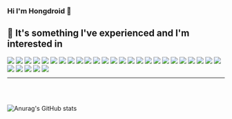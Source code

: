 ### Hi I'm Hongdroid 👋

## 🤔 It's something I've experienced and I'm interested in

<!--
**hongdroid94/hongdroid94** is a ✨ _special_ ✨ repository because its `README.md` (this file) appears on your GitHub profile.

Here are some ideas to get you started:

- 🔭 I’m currently working on ...
- 🌱 I’m currently learning ...
- 👯 I’m looking to collaborate on ...
- 🤔 I’m looking for help with ...
- 💬 Ask me about ...
- 📫 How to reach me: ...
- 😄 Pronouns: ...
- ⚡ Fun fact: ...

-->
  
<div style="float: left; clear: both;">
  <!-- visual studio -->
  <img src="https://img.shields.io/badge/Visual Studio-5C2D91?style=flat&logo=Visual studio&logoColor=ffffff"/>
  
  <!-- visual studio code -->
  <img src="https://img.shields.io/badge/VS Code-007ACC?style=flat&logo=Visual Studio Code&logoColor=ffffff"/>
  
  <!-- MySQL -->
  <img src="https://img.shields.io/badge/MySQL-4479A1?style=flat&logo=MySQL&logoColor=ffffff"/>
  
  <!-- Python -->
  <img src="https://img.shields.io/badge/Python-3776AB?style=flat&logo=Python&logoColor=ffffff"/>
  
  <!-- Flutter -->
  <img src="https://img.shields.io/badge/Flutter-02569B?style=flat&logo=Flutter&logoColor=ffffff"/>
  
  <!-- Figma -->
  <img src="https://img.shields.io/badge/Figma-F24E1E?style=flat&logo=Figma&logoColor=ffffff"/>
  
  <!-- Adobe XD -->
  <img src="https://img.shields.io/badge/Adobe XD-FF61F6?style=flat&logo=Adobe XD&logoColor=ffffff"/>
  
  <!-- Linux -->
  <img src="https://img.shields.io/badge/Linux-FCC624?style=flat&logo=Linux&logoColor=ffffff"/>
  
  <!-- Ubuntu -->
  <img src="https://img.shields.io/badge/Ubuntu-E95420?style=flat&logo=Ubuntu&logoColor=ffffff"/>
  
  <!-- WebRTC -->
  <img src="https://img.shields.io/badge/WebRTC-333333?style=flat&logo=WebRTC&logoColor=ffffff"/>
  
  <!-- Spring -->
  <img src="https://img.shields.io/badge/Spring-6DB33F?style=flat&logo=Spring&logoColor=ffffff"/>
  
  <!-- Spring Boot -->
  <img src="https://img.shields.io/badge/Spring Boot-6DB33F?style=flat&logo=Spring Boot&logoColor=ffffff"/>
  
  <!-- Java Script -->
  <img src="https://img.shields.io/badge/JavaScript-F7DF1E?style=flat&logo=JavaScript&logoColor=ffffff"/>
  
  <!-- Dart -->  
  <img src="https://img.shields.io/badge/Dart-0175C2?style=flat&logo=Dart&logoColor=ffffff"/>
    
  <!-- Swift -->  
  <img src="https://img.shields.io/badge/Swift-F05138?style=flat&logo=Swift&logoColor=ffffff"/>
  
  <!-- Php -->  
  <img src="https://img.shields.io/badge/PHP-777BB4?style=flat&logo=PHP&logoColor=ffffff"/>
  
  <!-- Pycharm -->  
  <img src="https://img.shields.io/badge/PyCharm-000000?style=flat&logo=PyCharm&logoColor=ffffff"/> 
  
  <!-- Google Admob -->  
  <img src="https://img.shields.io/badge/Google Admob-EA4335?style=flat&logo=Google Admob&logoColor=ffffff"/> 
  
  <!-- Google Ad Sense -->
  <img src="https://img.shields.io/badge/Google AdSense-4285F4?style=flat&logo=Google AdSense&logoColor=ffffff"/> 
 
  <!-- Node.js -->
  <img src="https://img.shields.io/badge/Node.js-339933?style=flat&logo=Node.js&logoColor=ffffff"/> 
 
  <!-- android -->
  <img src="https://img.shields.io/badge/Android-3DDC84?style=flat&logo=Android&logoColor=ffffff"/>
  
  <!-- android studio -->
  <img src="https://img.shields.io/badge/Android Studio-3DDC84?style=flat&logo=Android Studio&logoColor=ffffff"/>
  
  <!-- kotlin -->
  <img src="https://img.shields.io/badge/Kotlin-7F52FF?style=flat&logo=kotlin&logoColor=ffffff"/>
  
  <!-- c -->
  <img src="https://img.shields.io/badge/C Language-A8B9CC?style=flat&logo=c&logoColor=ffffff"/>
  
  <!-- c++ -->
  <img src="https://img.shields.io/badge/C++-00599C?style=flat&logo=c++&logoColor=ffffff"/>

  <!-- c# -->
  <img src="https://img.shields.io/badge/C Sharp-239120?style=flat&logo=C Sharp&logoColor=ffffff"/>
  
  <!-- unity -->
  <img src="https://img.shields.io/badge/Unity-FFFFFF?style=flat&logo=Unity&logoColor=ffffff"/>

  <!-- html5 -->
  <img src="https://img.shields.io/badge/HTML5-E34F26?style=flat&logo=html5&logoColor=ffffff"/>
  
  <!-- css3 -->
  <img src="https://img.shields.io/badge/CSS3-1572B6?style=flat&logo=css3&logoColor=ffffff"/>

  <!-- firebase -->
  <img src="https://img.shields.io/badge/Firebase-FFCA28?style=flat&logo=Firebase&logoColor=ffffff"/>

</div>


</br>
</br>

<hr>

</br>
</br>


![Anurag's GitHub stats](https://github-readme-stats.vercel.app/api?username=hongdroid94&show_icons=true&theme=blueberry)


